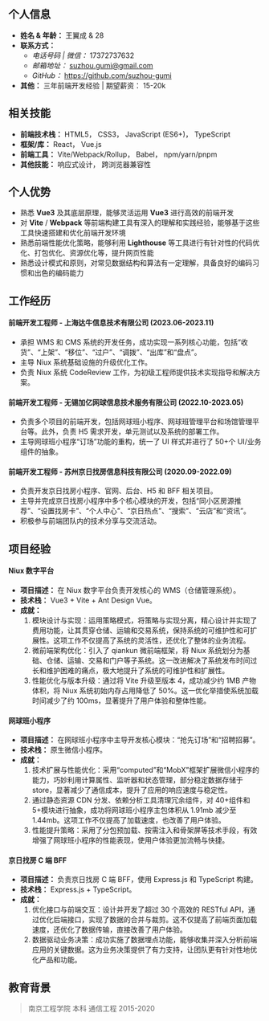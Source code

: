 ## 个人信息

- **姓名 & 年龄：** 王翼成 & 28
- **联系方式：**
  - _电话号码 | 微信：_ 17372737632
  - _邮箱地址：_ <suzhou.gumi@gmail.com>
  - _GitHub：_ <https://github.com/suzhou-gumi>
- **其他：** 三年前端开发经验 | 期望薪资： 15-20k

## 相关技能

- **前端技术栈：** HTML5， CSS3， JavaScript (ES6+)， TypeScript
- **框架/库：** React， Vue.js
- **前端工具：** Vite/Webpack/Rollup， Babel， npm/yarn/pnpm
- **其他技能：** 响应式设计， 跨浏览器兼容性

## 个人优势

- 熟悉 **Vue3** 及其底层原理，能够灵活运用 **Vue3** 进行高效的前端开发
- 对 **Vite** / **Webpack** 等前端构建工具有深入的理解和实践经验，能够基于这些工具快速搭建和优化前端开发环境
- 熟悉前端性能优化策略，能够利用 **Lighthouse** 等工具进行有针对性的代码优化、打包优化、资源优化等，提升网页性能
- 熟悉设计模式和原则，对常见数据结构和算法有一定理解，具备良好的编码习惯和出色的编码能力

## 工作经历

#### 前端开发工程师 - 上海达牛信息技术有限公司 (2023.06-2023.11)

- 承担 WMS 和 CMS 系统的开发任务，成功实现一系列核心功能，包括“收货”、“上架”、“移位”、“过户”、“调拨”、“出库”和“盘点”。
- 主导 Niux 系统基础设施的升级优化工作。
- 负责 Niux 系统 CodeReview 工作，为初级工程师提供技术实现指导和解决方案。

#### 前端开发工程师 - 无锡加亿网球信息技术服务有限公司 (2022.10-2023.05)

- 负责多个项目的前端开发，包括网球班小程序、网球班管理平台和场馆管理平台等。此外，负责 H5 需求开发，单元测试以及系统的部署工作。
- 主导网球班小程序“订场”功能的重构，统一了 UI 样式并进行了 50+个 UI/业务组件的抽象。

#### 前端开发工程师 - 苏州京日找房信息科技有限公司 (2020.09-2022.09)

- 负责开发京日找房小程序、官网、后台、H5 和 BFF 相关项目。
- 主导并完成京日找房小程序中多个核心模块的开发，包括“同小区房源推荐”、“设置找房卡”、“个人中心”、“京日热点”、“搜索”、“云店”和“资讯”。
- 积极参与前端团队内的技术分享与交流活动。

## 项目经验

#### Niux 数字平台

- **项目描述：** 在 Niux 数字平台负责开发核心的 WMS（仓储管理系统）。
- **技术栈：** Vue3 + Vite + Ant Design Vue。
- **成就：**
  1. 模块设计与实现：运用策略模式，将策略与实现分离，精心设计并实现了费用功能，让其贯穿仓储、运输和交易系统，保持系统的可维护性和可扩展性。这项工作不仅提高了系统的灵活性，还优化了整体的业务流程。
  2. 微前端架构优化：引入了 qiankun 微前端框架，将 Niux 系统划分为基础、仓储、运输、交易和门户等子系统。这一改进解决了系统发布时间过长和维护困难的痛点，极大地提升了系统的可维护性和扩展性。
  3. 性能优化与版本升级：通过将 Vite 升级至版本 4，成功减少约 1MB 产物体积，将 Niux 系统初始内存占用降低了 50%。这一优化举措使系统加载时间减少了约 100ms，显著提升了用户体验和整体性能。

#### 网球班小程序

- **项目描述：** 在网球班小程序中主导开发核心模块：“抢先订场”和“招聘招募”。
- **技术栈：** 原生微信小程序。
- **成就：**
  1. 技术扩展与性能优化：采用“computed”和“MobX”框架扩展微信小程序的能力，巧妙利用计算属性、监听器和状态管理，部分稳定数据存储于 store，显著减少了通信成本，提升了应用的响应速度与稳定性。
  2. 通过静态资源 CDN 分发、依赖分析工具清理冗余组件，对 40+组件和 5+模块进行抽象，成功将网球班小程序主包体积从 1.91mb 减少至 1.44mb。这项工作不仅提高了加载速度，也改善了用户体验。
  3. 性能提升策略：采用了分包预加载、按需注入和骨架屏等技术手段，有效增强了网球班小程序的性能表现，使用户体验更加流畅与快捷。

#### 京日找房 C 端 BFF

- **项目描述：** 负责京日找房 C 端 BFF，使用 Express.js 和 TypeScript 构建。
- **技术栈：** Express.js + TypeScript。
- **成就：**
  1. 优化接口与前端交互：设计并开发了超过 30 个高效的 RESTful API，通过优化后端接口，实现了数据的合并与裁剪。这不仅提高了前端页面加载速度，还优化了数据传输，直接改善了用户体验。
  2. 数据驱动业务决策：成功实施了数据埋点功能，能够收集并深入分析前端应用的关键数据。这为业务决策提供了有力支持，让团队更有针对性地优化产品和功能。

## 教育背景

> 南京工程学院 本科 通信工程 2015-2020
